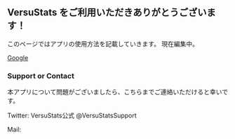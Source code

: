 ## VersuStats をご利用いただきありがとうございます！

このページではアプリの使用方法を記載していきます。
現在編集中。

[Google](https://www.google.co.jp/)

### Support or Contact

本アプリについて問題がございましたら、こちらまでご連絡いただけると幸いです。

Twitter: VersuStats公式 @VersuStatsSupport

Mail: 
